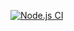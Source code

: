 [![Node.js CI](https://github.com/skykkm0810/sellcar/actions/workflows/test-node.js.yml/badge.svg)](https://github.com/skykkm0810/sellcar/actions/workflows/test-node.js.yml)


